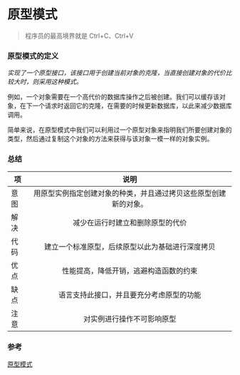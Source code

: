 # 原型模式

> 程序员的最高境界就是 Ctrl+C、Ctrl+V

### 原型模式的定义

_实现了一个原型接口，该接口用于创建当前对象的克隆，当直接创建对象的代价比较大时，则采用这种模式。_

例如，一个对象需要在一个高代价的数据库操作之后被创建。我们可以缓存该对象，在下一个请求时返回它的克隆，在需要的时候更新数据库，以此来减少数据库调用。

简单来说，在原型模式中我们可以利用过一个原型对象来指明我们所要创建对象的类型，然后通过复制这个对象的方法来获得与该对象一模一样的对象实例。

### 总结

| 项   |                               说明                               |
| ---- | :--------------------------------------------------------------: |
| 意图 | 用原型实例指定创建对象的种类，并且通过拷贝这些原型创建新的对象。 |
| 解决 |                 减少在运行时建立和删除原型的代价                 |
| 代码 |         建立一个标准原型，后续原型以此为基础进行深度拷贝         |
| 优点 |              性能提高，降低开销，逃避构造函数的约束              |
| 缺点 |             语言支持此接口，并且要充分考虑原型的功能             |
| 注意 |                    对实例进行操作不可影响原型                    |

### 参考

[原型模式](http://www.runoob.com/design-pattern/prototype-pattern.html)
